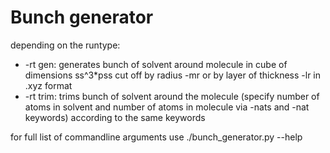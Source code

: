 # Bunch generator

depending on the runtype:
- \-rt gen: generates bunch of solvent around molecule in cube of dimensions ss^3\*pss cut off by radius -mr or by layer of thickness -lr in .xyz format
- \-rt trim: trims bunch of solvent around the molecule (specify number of atoms in solvent and number of atoms in molecule via -nats and -nat keywords) according to the same keywords

for full list of commandline arguments use ./bunch_generator.py --help
